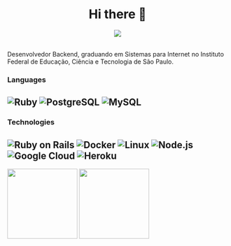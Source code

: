 <div align="center">
  <h1>Hi there 👋</h1>
  <img src="https://komarev.com/ghpvc/?username=alesygabriel&color=green" />
</div>

</br>

Desenvolvedor Backend, graduando em Sistemas para Internet no Instituto Federal de Educação, Ciência e Tecnologia de São Paulo.
</br>

### Languages
![Ruby](https://img.shields.io/badge/Ruby-CC342D?style=for-the-badge&logo=ruby&logoColor=white)
![PostgreSQL](https://img.shields.io/badge/PostgreSQL-316192?style=for-the-badge&logo=postgresql&logoColor=white)
![MySQL](https://img.shields.io/badge/MySQL-005C84?style=for-the-badge&logo=mysql&logoColor=white)
---

### Technologies
![Ruby on Rails](https://img.shields.io/badge/Ruby_on_Rails-CC0000?style=for-the-badge&logo=ruby-on-rails&logoColor=white)
![Docker](https://img.shields.io/badge/Docker-2CA5E0?style=for-the-badge&logo=docker&logoColor=white)
![Linux](https://img.shields.io/badge/Linux-black?style=for-the-badge&logo=linux&logoColor=white)
![Node.js](https://img.shields.io/badge/Node%20js-339933?style=for-the-badge&logo=nodedotjs&logoColor=white)
![Google Cloud](https://img.shields.io/badge/Google_Cloud-4285F4?style=for-the-badge&logo=google-cloud&logoColor=white)
![Heroku](https://img.shields.io/badge/Heroku-430098?style=for-the-badge&logo=heroku&logoColor=white)
---


<div>
  <img height=160 align="center" src="https://github-readme-stats.vercel.app/api?username=alesygabriel&theme=merko&show_icons=true&hide_border=true&count_private=true" />
  <img height=160 align="center" src="https://github-readme-streak-stats.herokuapp.com/?user=alesygabriel&theme=merko&hide_border=true" />
</div>
